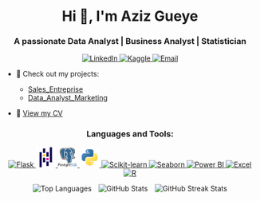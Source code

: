 <h1 align="center">Hi 👋, I'm Aziz Gueye</h1>
<h3 align="center">A passionate Data Analyst | Business Analyst | Statistician </h3>

<p align="center">
  <a href="https://linkedin.com/in/https://www.linkedin.com/in/abdoul-aziz-gueye-06b9a8248/" target="blank">
    <img src="https://img.shields.io/badge/LinkedIn-000?style=for-the-badge&logo=linkedin&logoColor=white" alt="LinkedIn" />
  </a>
  <a href="https://kaggle.com/https://www.kaggle.com/abdoulazizgueye" target="blank">
    <img src="https://img.shields.io/badge/Kaggle-000?style=for-the-badge&logo=kaggle&logoColor=white" alt="Kaggle" />
  </a>
  <a href="mailto:abdoulazizgueye008@gmail.com">
    <img src="https://img.shields.io/badge/Email-000?style=for-the-badge&logo=gmail&logoColor=white" alt="Email" />
  </a>
</p>

- 🔭 Check out my projects:
  - [Sales_Entreprise](https://github.com/azizgueye47/projet_DATA_ANALYSE)
  - [Data_Analyst_Marketing](https://github.com/azizgueye47/data_analyst_marketing-)

- 📄 [View my CV](https://drive.google.com/file/d/13YYWdVD9N9LwZrkpAk3Lt5Mf5pjqlNaZ/view?usp=drive_link)

<h3 align="center">Languages and Tools:</h3>
<p align="center">
  <a href="https://flask.palletsprojects.com/" target="_blank" rel="noreferrer">
    <img src="https://www.vectorlogo.zone/logos/pocoo_flask/pocoo_flask-icon.svg" alt="Flask" width="40" height="40"/>
  </a>
  <a href="https://pandas.pydata.org/" target="_blank" rel="noreferrer">
    <img src="https://raw.githubusercontent.com/devicons/devicon/2ae2a900d2f041da66e950e4d48052658d850630/icons/pandas/pandas-original.svg" alt="Pandas" width="40" height="40"/>
  </a>
  <a href="https://www.postgresql.org" target="_blank" rel="noreferrer">
    <img src="https://raw.githubusercontent.com/devicons/devicon/master/icons/postgresql/postgresql-original-wordmark.svg" alt="PostgreSQL" width="40" height="40"/>
  </a>
  <a href="https://www.python.org" target="_blank" rel="noreferrer">
    <img src="https://raw.githubusercontent.com/devicons/devicon/master/icons/python/python-original.svg" alt="Python" width="40" height="40"/>
  </a>
  <a href="https://scikit-learn.org/" target="_blank" rel="noreferrer">
    <img src="https://upload.wikimedia.org/wikipedia/commons/0/05/Scikit_learn_logo_small.svg" alt="Scikit-learn" width="40" height="40"/>
  </a>
  <a href="https://seaborn.pydata.org/" target="_blank" rel="noreferrer">
    <img src="https://seaborn.pydata.org/_images/logo-mark-lightbg.svg" alt="Seaborn" width="40" height="40"/>
  </a>
  <a href="https://powerbi.microsoft.com/" target="_blank" rel="noreferrer">
    <img src="https://upload.wikimedia.org/wikipedia/commons/c/cf/New_Power_BI_Logo.svg" alt="Power BI" width="40" height="40"/>
  </a>
  <a href="https://www.microsoft.com/en-us/microsoft-365/excel" target="_blank" rel="noreferrer">
    <img src="https://upload.wikimedia.org/wikipedia/commons/8/86/Microsoft_Excel_2013-2019_logo.svg" alt="Excel" width="40" height="40"/>
  </a>
  <a href="https://www.r-project.org/" target="_blank" rel="noreferrer">
    <img src="https://www.r-project.org/logo/Rlogo.svg" alt="R" width="40" height="40"/>
  </a>
</p>

<div align="center">
  <img src="https://github-readme-stats.vercel.app/api/top-langs?username=azizgueye47&show_icons=true&locale=en&layout=compact" alt="Top Languages" style="margin-right: 10px;" />
  <img src="https://github-readme-stats.vercel.app/api?username=azizgueye47&show_icons=true&locale=en" alt="GitHub Stats" style="margin-right: 10px;" />
  <img src="https://github-readme-streak-stats.herokuapp.com/?user=azizgueye47&" alt="GitHub Streak Stats" />
</div>
